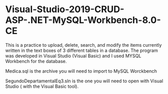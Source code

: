 # Visual-Studio-2019-CRUD-ASP-.NET-MySQL-Workbench-8.0-CE
This is a practice to upload, delete, search, and modify the items currently written in the text boxes of 3 different tables in a database. The program was developed in Visual Studio (Visual Basic) and I used MYSQL Workbench for the database.

Medica.sql is the archive you will need to import to MySQL Worckbench

SegundoDepartamentalEq3.sln is the one you will need to open with Visual Studio ( with the Visual Basic tool).
